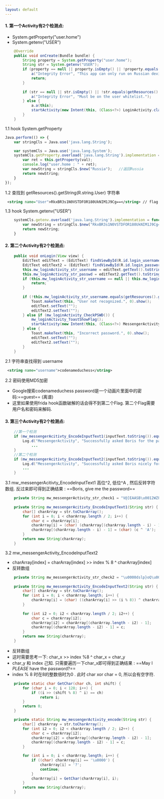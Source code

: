 ```yaml
---
layout: default
---
```


#### 1. 第一个Activity有2个检测点:
- System.getProperty("user.home") 
- System.getenv("USER") 


```java
    @Override  
    public void onCreate(Bundle bundle) {
        String property = System.getProperty("user.home");
        String str = System.getenv("USER");
        if (property == null || property.isEmpty() || !property.equals("Russia")) {
            a("Integrity Error", "This app can only run on Russian devices.");
            return;
        }
  
        if (str == null || str.isEmpty() || !str.equals(getResources().getString(R.string.User))) {
            a("Integrity Error", "Must be on the user whitelist.");
        } else {
            a.a(this);
            startActivity(new Intent(this, (Class<?>) LoginActivity.class));
        }
    }
```


 1.1 hook System.getProperty
```javascript
Java.perform(() => {
    var stringCls = Java.use('java.lang.String');

    var systemCls = Java.use('java.lang.System');
    systemCls.getProperty.overload('java.lang.String').implementation = function (val) {
        var ret = this.getProperty(val);	
        console.log("user.home : " + ret);
        var newString = stringCls.$new("Russia");	//返回Russia
        return newString;
    }
});
```
1.2 查找到 getResources().getString(R.string.User) 字符串
```xml
 <string name="User">RkxBR3s1N0VSTDFOR180UkNIM1J9Cg==</string> // flag
```
1.3 hook System.getenv("USER")
```javascript
    systemCls.getenv.overload('java.lang.String').implementation = function (val) {
        var newString = stringCls.$new("RkxBR3s1N0VSTDFOR180UkNIM1J9Cg==");
        return newString;
    }
```

#### 2. 第二个Activity有2个检测点:
```java
    public void onLogin(View view) {
        EditText editText = (EditText) findViewById(R.id.login_username);
        EditText editText2 = (EditText) findViewById(R.id.login_password);
        this.mw_loginActivity_str_username = editText.getText().toString();
        this.mw_loginActivity_str_passwd = editText2.getText().toString();
        if (this.mw_loginActivity_str_username == null || this.mw_loginActivity_str_passwd == null || this.mw_loginActivity_str_username.isEmpty() || this.mw_loginActivity_str_passwd.isEmpty()) {
            return;
        }
  
        if (!this.mw_loginActivity_str_username.equals(getResources().getString(R.string.username))) {
            Toast.makeText(this, "User not recognized.", 0).show();
            editText.setText("");
            editText2.setText("");
        } else if (mw_loginActivity_CheckPSWD()) {
            mw_loginActivity_ToastShowFlag();
            startActivity(new Intent(this, (Class<?>) MessengerActivity.class));
        } else {
            Toast.makeText(this, "Incorrect password.", 0).show();
            editText.setText("");
            editText2.setText("");
        }
    }
```
2.1 字符串查找得到 username
```xml
 <string name="username">codenameduchess</string>
```
2.2 密码使用MD5加密
- Google搜索codenameduchess password是一个动画片里面中的密码:==guest== (离谱)
- 这里如果使用frida hook函数破解的话会得不到第二个Flag. 第二个Flag需要用户名和密码来解码.


#### 3. 第三个Activity有2个检测点:
```java
	//第一个检测
  	if (mw_messengerAcitivty_EncodeInputText1(inputText.toString()).equals(this.mw_messengerActivity_str_check1)) {
  	    Log.d("MessengerActivity", "Successfully asked Boris for the password.");
			...
  	}
  	//第二个检测
  	if (mw_messengerAcitivty_EncodeInputText2(inputText.toString()).equals(this.mw_messengerActivity_str_check2)) {
  	    Log.d("MessengerActivity", "Successfully asked Boris nicely for the password.");
  	    ...
  	}
```

3.1 mw_messengerAcitivty_EncodeInputText1
高位^2, 低位^A , 然后反转字符数组. 反过来即可得到正确结果 : ==Boris, give me the password==
```java
 	private String mw_messengerActivity_str_check1 = "V@]EAASB\u0012WZF\u0012e,a$7(&am2(3.\u0003";
 
    private String mw_messengerAcitivty_EncodeInputText1(String str) {
        char[] charArray = str.toCharArray();
        for (int i = 0; i < charArray.length / 2; i++) {
            char c = charArray[i];
            charArray[i] = (char) (charArray[(charArray.length - i) - 1] ^ '2');
            charArray[(charArray.length - i) - 1] = (char) (c ^ 'A');
        }
        return new String(charArray);
    }
```

3.2 mw_messengerActivity_EncodeInputText2
- charArray[index]  = charArray[index] >> index % 8 ^ charArray[index]
- 反转数组
```java
	private String mw_messengerActivity_str_check2 = "\u0000dslp}oQ\u0000 dks$|M\u0000h +AYQg\u0000P*!M$gQ\u0000";
	
    private String mw_messengerActivity_EncodeInputText2(String str) {
        char[] charArray = str.toCharArray();
        for (int i = 0; i < charArray.length; i++) {
            charArray[i] = (char) ((charArray[i] >> (i % 8)) ^ charArray[i]);
        }
  
        for (int i2 = 0; i2 < charArray.length / 2; i2++) {
            char c = charArray[i2];
            charArray[i2] = charArray[(charArray.length - i2) - 1];
            charArray[(charArray.length - i2) - 1] = c;
        }
        return new String(charArray);
    }
```
- 反转数组
- 这时需要思考一下:  char_x >> index %8 ^ char_x = char_y
- char_y 和 index 己知. 只需要遍历一下char_x即可得到正确结果 : ==May I *PLEASE* have the password?==
- index % 8 时在8的整数倍时为0 . 此时 char xor char = 0, 所以会有空字符.
```java
    private static char GetChar(char ch, int shift) {
        for (char i = 0; i < 128; i++) {
            if ((i >> (shift % 8) ^ i) == ch)
                return i;
        }
        return 0;
    }

    private static String mw_messengerActivity_encode(String str) {
        char[] charArray = str.toCharArray();
        for (int i2 = 0; i2 < charArray.length / 2; i2++) {
            char c = charArray[i2];
            charArray[i2] = charArray[(charArray.length - i2) - 1];
            charArray[(charArray.length - i2) - 1] = c;
        }

        for (int i = 0; i < charArray.length; i++) {
            if ((char) charArray[i] == '\u0000') {
                charArray[i] = '?';
                continue;
            }
            charArray[i] = GetChar(charArray[i], i);
        }
        return new String(charArray);
    }
```
